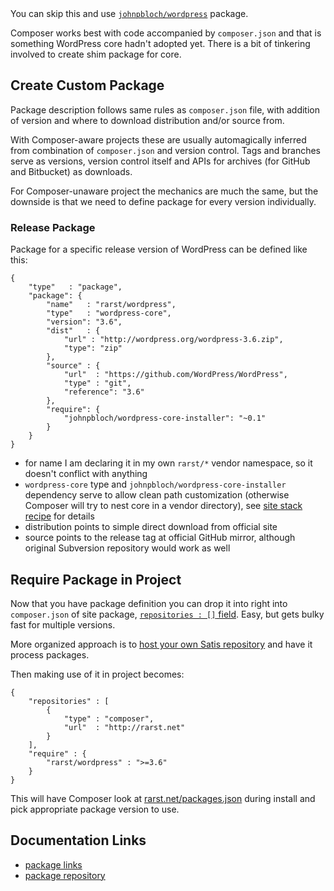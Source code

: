 <!---
title = Core Package
subtitle = recipe
description = How to create Composer package for WordPress core
-->

<div class="alert alert-info">You can skip this and use <a href="https://packagist.org/packages/johnpbloch/wordpress"><code>johnpbloch/wordpress</code></a> package.</div>

Composer works best with code accompanied by `composer.json` and that is something WordPress core hadn't adopted yet. There is a bit of tinkering involved to create shim package for core.

## Create Custom Package

Package description follows same rules as `composer.json` file, with addition of version and where to download distribution and/or source from.

With Composer-aware projects these are usually automagically inferred from combination of `composer.json` and version control. Tags and branches serve as versions, version control itself and APIs for archives (for GitHub and Bitbucket) as downloads.

For Composer-unaware project the mechanics are much the same, but the downside is that we need to define package for every version individually.

### Release Package

Package for a specific release version of WordPress can be defined like this:


    {
    	"type"   : "package",
    	"package": {
    		"name"   : "rarst/wordpress",
    		"type"   : "wordpress-core",
    		"version": "3.6",
    		"dist"   : {
    			"url" : "http://wordpress.org/wordpress-3.6.zip",
    			"type": "zip"
    		},
    		"source" : {
    			"url"  : "https://github.com/WordPress/WordPress",
    			"type" : "git",
    			"reference": "3.6"
    		},
    		"require": {
    			"johnpbloch/wordpress-core-installer": "~0.1"
    		}
    	}
    }

 - for name I am declaring it in my own `rarst/*` vendor namespace, so it doesn't conflict with anything
 - `wordpress-core` type and `johnpbloch/wordpress-core-installer` dependency serve to allow clean path customization (otherwise Composer will try to nest core in a vendor directory), see [site stack recipe](/recipe/site-stack) for details
 - distribution points to simple direct download from official site
 - source points to the release tag at official GitHub mirror, although original Subversion repository would work as well

## Require Package in Project

Now that you have package definition you can drop it into right into `composer.json` of site package, [`repositories : []` field](http://getcomposer.org/doc/04-schema.md#repositories). Easy, but gets bulky fast for multiple versions.

More organized approach is to [host your own Satis repository](http://getcomposer.org/doc/articles/handling-private-packages-with-satis.md) and have it process packages.

Then making use of it in project becomes:

    {
	    "repositories" : [
	    	{
	    		"type" : "composer",
	    		"url"  : "http://rarst.net"
	    	}
	    ],
	    "require" : {
	    	"rarst/wordpress" : ">=3.6"
	    }
    }

This will have Composer look at [rarst.net/packages.json](http://www.rarst.net/packages.json) during install and pick appropriate package version to use.

## Documentation Links
 
- [package links](http://getcomposer.org/doc/04-schema.md#package-links) 
- [package repository](http://getcomposer.org/doc/05-repositories.md#package-2)